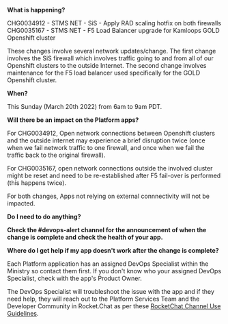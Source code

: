 **What is happening?**

CHG0034912 - STMS NET - SiS - Apply RAD scaling hotfix on both firewalls
CHG0035167 - STMS NET - F5 Load Balancer upgrade for Kamloops GOLD Openshift cluster

These changes involve several network updates/change. The first change involves the SiS firewall which involves traffic going to and from all of our Openshift clusters to the outside Internet. The second change involves maintenance for the F5 load balancer used specifically for the GOLD Openshift cluster.

**When?**

This Sunday (March 20th 2022) from 6am to 9am PDT.

**Will there be an impact on the Platform apps?**

For CHG0034912, Open network connections between Openshift clusters and the outside internet may experience a brief disruption twice (once when we fail network traffic to one firewall, and once when we fail the traffic back to the original firewall).

For CHG0035167, open network connections outside the involved cluster might be reset and need to be re-established after F5 fail-over is performed (this happens twice).

For both changes, Apps not relying on external connnectivity will not be impacted.

**Do I need to do anything?**

**Check the #devops-alert channel for the announcement of when the change is complete and check the health of your app.**

**Where do I get help if my app doesn't work after the change is complete?**

Each Platform application has an assigned DevOps Specialist within the Ministry so contact them first. If you don't know who your assigned DevOps Specialist, check with the app's Product Owner.

The DevOps Specialist will troubleshoot the issue with the app and if they need help, they will reach out to the Platform Services Team and the Developer Community in Rocket.Chat as per these [RocketChat Channel Use Guidelines](
https://developer.gov.bc.ca/Getting-human-support-for-issues-not-covered-by-devops-requests).
